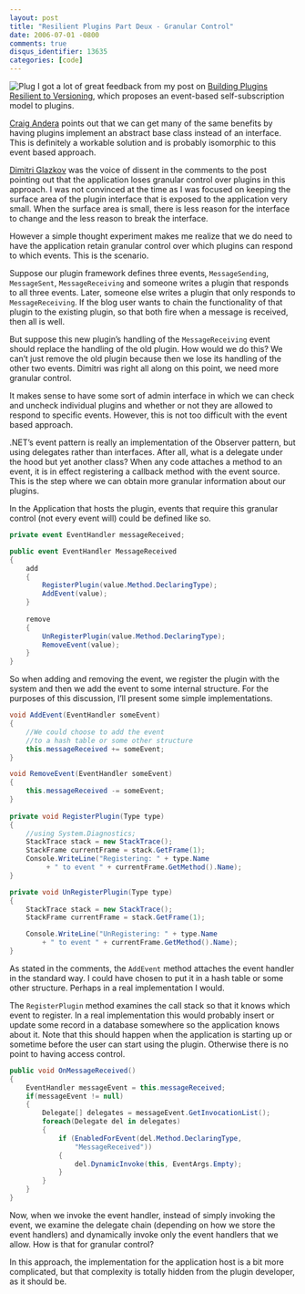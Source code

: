 ```yaml
---
layout: post
title: "Resilient Plugins Part Deux - Granular Control"
date: 2006-07-01 -0800
comments: true
disqus_identifier: 13635
categories: [code]
---
```

![Plug](http://haacked.com/images/plug2.jpg) I got a lot of great
feedback from my post on [Building Plugins Resilient to
Versioning](http://haacked.com/archive/2006/06/26/BuildingPluginsResilientToVersioning.aspx "Building Resilient Plugins"),
which proposes an event-based self-subscription model to plugins.

[Craig Andera](http://pluralsight.com/blogs/craig/ "Craig Andera")
points out that we can get many of the same benefits by having plugins
implement an abstract base class instead of an interface. This is
definitely a workable solution and is probably isomorphic to this event
based approach.

[Dimitri Glazkov](http://glazkov.com/ "Subtext Contributor") was the
voice of dissent in the comments to the post pointing out that the
application loses granular control over plugins in this approach. I was
not convinced at the time as I was focused on keeping the surface area
of the plugin interface that is exposed to the application very small.
When the surface area is small, there is less reason for the interface
to change and the less reason to break the interface.

However a simple thought experiment makes me realize that we do need to
have the application retain granular control over which plugins can
respond to which events. This is the scenario.

Suppose our plugin framework defines three events, `MessageSending`,
`MessageSent`, `MessageReceiving` and someone writes a plugin that
responds to all three events. Later, someone else writes a plugin that
only responds to `MessageReceiving`. If the blog user wants to chain the
functionality of that plugin to the existing plugin, so that both fire
when a message is received, then all is well.

But suppose this new plugin’s handling of the `MessageReceiving` event
should replace the handling of the old plugin. How would we do this? We
can’t just remove the old plugin because then we lose its handling of
the other two events. Dimitri was right all along on this point, we need
more granular control.

It makes sense to have some sort of admin interface in which we can
check and uncheck individual plugins and whether or not they are allowed
to respond to specific events. However, this is not too difficult with
the event based approach.

.NET’s event pattern is really an implementation of the Observer
pattern, but using delegates rather than interfaces. After all, what is
a delegate under the hood but yet another class? When any code attaches
a method to an event, it is in effect registering a callback method with
the event source. This is the step where we can obtain more granular
information about our plugins.

In the Application that hosts the plugin, events that require this
granular control (not every event will) could be defined like so.

```csharp
private event EventHandler messageReceived;

public event EventHandler MessageReceived
{
    add
    {
        RegisterPlugin(value.Method.DeclaringType);
        AddEvent(value);
    }
    
    remove
    {
        UnRegisterPlugin(value.Method.DeclaringType);
        RemoveEvent(value);
    }
}
```

So when adding and removing the event, we register the plugin with the
system and then we add the event to some internal structure. For the
purposes of this discussion, I’ll present some simple implementations.

```csharp
void AddEvent(EventHandler someEvent)
{
    //We could choose to add the event 
    //to a hash table or some other structure
    this.messageReceived += someEvent;
}

void RemoveEvent(EventHandler someEvent)
{
    this.messageReceived -= someEvent;
}
                
private void RegisterPlugin(Type type)
{
    //using System.Diagnostics;
    StackTrace stack = new StackTrace();
    StackFrame currentFrame = stack.GetFrame(1);
    Console.WriteLine("Registering: " + type.Name 
         + " to event " + currentFrame.GetMethod().Name);
}

private void UnRegisterPlugin(Type type)
{
    StackTrace stack = new StackTrace();
    StackFrame currentFrame = stack.GetFrame(1);

    Console.WriteLine("UnRegistering: " + type.Name 
        + " to event " + currentFrame.GetMethod().Name);
}
```

As stated in the comments, the `AddEvent` method attaches the event
handler in the standard way. I could have chosen to put it in a hash
table or some other structure. Perhaps in a real implementation I would.

The `RegisterPlugin` method examines the call stack so that it knows
which event to register. In a real implementation this would probably
insert or update some record in a database somewhere so the application
knows about it. Note that this should happen when the application is
starting up or sometime before the user can start using the plugin.
Otherwise there is no point to having access control.

```csharp
public void OnMessageReceived()
{
    EventHandler messageEvent = this.messageReceived;
    if(messageEvent != null)
    {
        Delegate[] delegates = messageEvent.GetInvocationList();
        foreach(Delegate del in delegates)
        {
            if (EnabledForEvent(del.Method.DeclaringType, 
                "MessageReceived"))
            {
                del.DynamicInvoke(this, EventArgs.Empty);
            }
        }
    }
}
```

Now, when we invoke the event handler, instead of simply invoking the
event, we examine the delegate chain (depending on how we store the
event handlers) and dynamically invoke only the event handlers that we
allow. How is that for granular control?

In this approach, the implementation for the application host is a bit
more complicated, but that complexity is totally hidden from the plugin
developer, as it should be.

